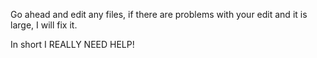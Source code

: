 Go ahead and edit any files, if there are problems with your edit and it is large, I will fix it.

In short I REALLY NEED HELP!
